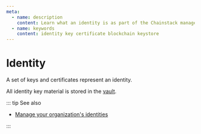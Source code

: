 ```yaml
---
meta:
  - name: description
    content: Learn what an identity is as part of the Chainstack managed blockchain services.
  - name: keywords
    content: identity key certificate blockchain keystore
---
```


# Identity

A set of keys and certificates represent an identity.

All identity key material is stored in the [vault](/glossary/vault).

::: tip See also

* [Manage your organization's identities](/platform/manage-your-organizations-identities)

:::
